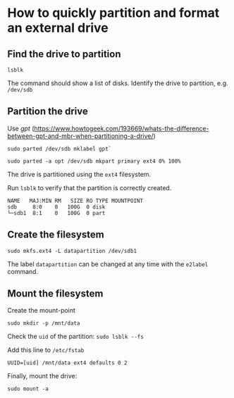 # How to quickly partition and format an external drive

## Find the drive to partition

`lsblk`

The command should show a list of disks. Identify the drive to partition, e.g. `/dev/sdb`

## Partition the drive

Use *gpt* (https://www.howtogeek.com/193669/whats-the-difference-between-gpt-and-mbr-when-partitioning-a-drive/)

```
sudo parted /dev/sdb mklabel gpt`

sudo parted -a opt /dev/sdb mkpart primary ext4 0% 100%
```

The drive is partitioned using the `ext4` filesystem.

Run `lsblk` to verify that the partition is correctly created.

```
NAME   MAJ:MIN RM   SIZE RO TYPE MOUNTPOINT
sdb     8:0    0   100G  0 disk 
└─sdb1  8:1    0   100G  0 part
```

## Create the filesystem

```
sudo mkfs.ext4 -L datapartition /dev/sdb1
```

The label `datapartition` can be changed at any time with the `e2label` command.

## Mount the filesystem

Create the mount-point

```
sudo mkdir -p /mnt/data
```

Check the `uid` of the partition: `sudo lsblk --fs`

Add this line to `/etc/fstab`

```
UUID=[uid] /mnt/data ext4 defaults 0 2
```

Finally, mount the drive:

`sudo mount -a`
